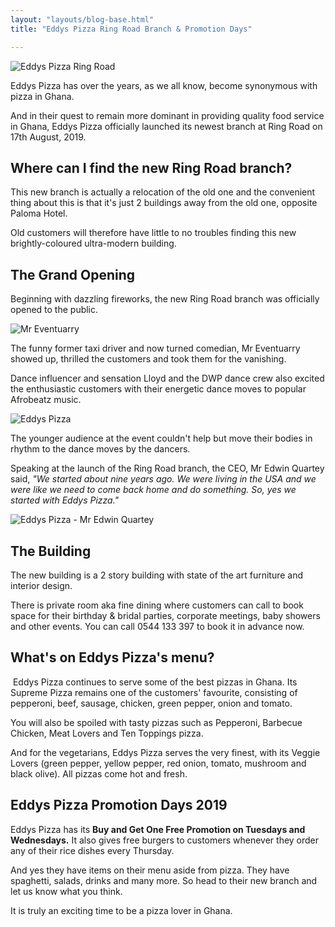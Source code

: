 ```yaml
---
layout: "layouts/blog-base.html"
title: "Eddys Pizza Ring Road Branch & Promotion Days"

---
```


<img src= "/images/blogpics/eddys-ring-road-1.jpg" alt= "Eddys Pizza Ring Road" class= "img-responsive center-block" loading="lazy">

<p>Eddys Pizza has over the years, as we all know, become synonymous with pizza in
      Ghana.</p>
      <p>And in their quest to remain more dominant in providing quality
      food service in Ghana, Eddys Pizza officially launched its newest branch
      at Ring Road on 17th August, 2019.</p>
      <h2>Where can I find the new Ring Road branch?</h2>
      <p>This new branch is actually a relocation of the old one and the
      convenient thing about this is that it's just 2 buildings away
      from the old one, opposite Paloma Hotel.</p>
      <p>Old customers will therefore have little to no troubles finding this new
       brightly-coloured ultra-modern building.</p> 
      <h2>The Grand Opening</h2>
      <p>Beginning with dazzling fireworks, the new Ring Road branch was officially 
       opened to the public.</p>
      <img src= "/images/blogpics/eddys-ring-road-2.jpg" alt= "Mr Eventuarry" class= "img-responsive center-block" loading="lazy">
      <p>The funny former taxi driver and now turned comedian, Mr Eventuarry showed up, thrilled the
      customers and took them for the vanishing.</p>
      <p>Dance influencer and sensation Lloyd and the DWP dance crew also excited the
      enthusiastic customers with their energetic dance moves to popular Afrobeatz music.</p>
      <img src= "/images/blogpics/eddys-ring-road-4.jpg" alt= "Eddys Pizza" class= "img-responsive center-block" loading="lazy">
      <p>The younger audience at the event couldn't help but move their bodies in rhythm to the dance moves by the dancers.</p>
      <p>Speaking at the launch of the Ring Road branch, the CEO, Mr Edwin Quartey said, 
      <em>"We started about nine years ago. We were living in the USA and we were like we need 
      to come back home and do something. So, yes we started with Eddys Pizza."</em></p>
      <img src= "/images/blogpics/eddys-ring-road-3.jpg" alt= "Eddys Pizza - Mr Edwin Quartey" class= "img-responsive center-block" loading="lazy">
      <h2>The Building</h2>
      <p>The new building is a 2 story building with state of the art furniture and
      interior design.</p>
      <p>There is private room aka fine dining where customers can
      call to book space for their birthday & bridal parties, corporate meetings,
      baby showers and other events. You can call 0544 133 397 to book it in advance now.</p>
      <h2>What's on Eddys Pizza's menu?</h2>
      <p> Eddys Pizza continues to serve some of the best pizzas in Ghana. Its Supreme Pizza 
      remains one of the customers' favourite, consisting of pepperoni, beef, sausage, chicken, green pepper, onion and tomato.</p>
      <p>You will also be spoiled with tasty pizzas such as Pepperoni, Barbecue Chicken, Meat Lovers and Ten Toppings pizza.</p>
      <p>And for the vegetarians, Eddys Pizza serves the very finest, with 
      its Veggie Lovers (green pepper, yellow pepper, red onion, tomato, mushroom and black olive). All pizzas come hot and fresh.</p>
      <h2>Eddys Pizza Promotion Days 2019</h2>
      <p>Eddys Pizza has its <strong>Buy and Get One Free Promotion on Tuesdays and 
      Wednesdays.</strong> It also gives free burgers to customers whenever they order any of their rice dishes every Thursday.</p>
      <p>And yes they have items on their menu aside from pizza. They have spaghetti, salads, 
      drinks and many more. So head to their new branch and let us know what you think.</p>
      <p>It is truly an exciting time to be a pizza lover in Ghana.</p>